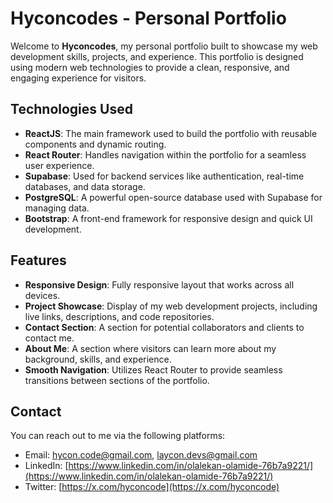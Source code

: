 # Hyconcodes - Personal Portfolio

Welcome to **Hyconcodes**, my personal portfolio built to showcase my web development skills, projects, and experience. This portfolio is designed using modern web technologies to provide a clean, responsive, and engaging experience for visitors.

## Technologies Used

- **ReactJS**: The main framework used to build the portfolio with reusable components and dynamic routing.
- **React Router**: Handles navigation within the portfolio for a seamless user experience.
- **Supabase**: Used for backend services like authentication, real-time databases, and data storage.
- **PostgreSQL**: A powerful open-source database used with Supabase for managing data.
- **Bootstrap**: A front-end framework for responsive design and quick UI development.

## Features

- **Responsive Design**: Fully responsive layout that works across all devices.
- **Project Showcase**: Display of my web development projects, including live links, descriptions, and code repositories.
- **Contact Section**: A section for potential collaborators and clients to contact me.
- **About Me**: A section where visitors can learn more about my background, skills, and experience.
- **Smooth Navigation**: Utilizes React Router to provide seamless transitions between sections of the portfolio.

## Contact

You can reach out to me via the following platforms:
- Email: [hycon.code@gmail.com](mailto:hycon.code@gmail.com), [laycon.devs@gmail.com](mailto:laycon.devs@gmail.com)
- LinkedIn: [https://www.linkedin.com/in/olalekan-olamide-76b7a9221/](https://www.linkedin.com/in/olalekan-olamide-76b7a9221/)
- Twitter: [https://x.com/hyconcode](https://x.com/hyconcode)